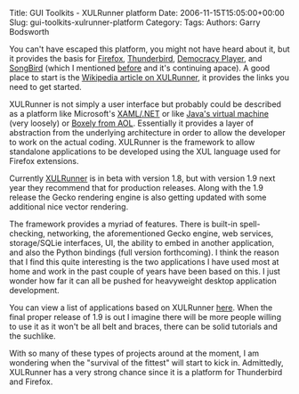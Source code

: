 Title: GUI Toolkits - XULRunner platform
Date: 2006-11-15T15:05:00+00:00
Slug: gui-toolkits-xulrunner-platform
Category: 
Tags: 
Authors: Garry Bodsworth

You can't have escaped this platform, you might not have heard about it, but it provides the basis for <a href="http://www.getfirefox.com">Firefox</a>, <a href="http://www.mozilla.com/en-US/thunderbird/">Thunderbird</a>, <a href="http://www.getdemocracy.com/">Democracy Player</a>, and <a href="http://www.songbirdnest.com/">SongBird</a> (which I mentioned <a href="http://garrys-brain.blogspot.com/2006/10/digital-music-songbird.html">before</a> and it's continuing apace).  A good place to start is the <a href="http://en.wikipedia.org/wiki/XULRunner">Wikipedia article on XULRunner</a>, it provides the links you need to get started.

XULRunner is not simply a user interface but probably could be described as a platform like Microsoft's <a href="http://en.wikipedia.org/wiki/Extensible_Application_Markup_Language">XAML/.NET</a> or like <a href="http://www.java.net/">Java's virtual machine</a> (very loosely) or <a href="http://dev.aol.com/boxely/">Boxely from AOL</a>.  Essentially it provides a layer of abstraction from the underlying architecture in order to allow the developer to work on the actual coding.  XULRunner is the framework to allow standalone applications to be developed using the XUL language used for Firefox extensions.

Currently <a href="http://developer.mozilla.org/en/docs/XULRunner">XULRunner</a> is in beta with version 1.8, but with version 1.9 next year they recommend that for production releases.  Along with the 1.9 release the Gecko rendering engine is also getting updated with some additional nice vector rendering.

The framework provides a myriad of features.  There is built-in spell-checking, networking, the aforementioned Gecko engine, web services, storage/SQLie interfaces, UI, the ability to embed in another application, and also the Python bindings (full version forthcoming).  I think the reason that I find this quite interesting is the two applications I have used most at home and work in the past couple of years have been based on this.  I just wonder how far it can all be pushed for heavyweight desktop application development.

You can view a list of applications based on XULRunner <a href="http://developer.mozilla.org/en/docs/XULRunner_Hall_of_Fame">here</a>.  When the final proper release of 1.9 is out I imagine there will be more people willing to use it as it won't be all belt and braces, there can be solid tutorials and the suchlike.

With so many of these types of projects around at the moment, I am wondering when the "survival of the fittest" will start to kick in.  Admittedly, XULRunner has a very strong chance since it is a platform for Thunderbird and Firefox.
